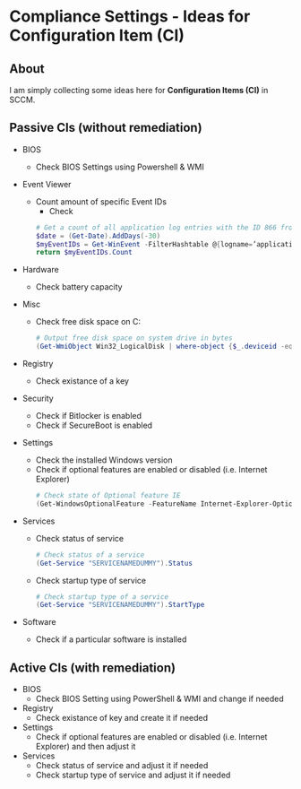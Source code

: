 # Compliance Settings - Ideas for Configuration Item (CI)
## About
I am simply collecting some ideas here for **Configuration Items (CI)** in SCCM. 


## Passive CIs (without remediation)
* BIOS
  * Check BIOS Settings using Powershell & WMI
 
* Event Viewer
  * Count amount of specific Event IDs
    * Check
    ```powershell
    # Get a count of all application log entries with the ID 866 from the last 30 days
    $date = (Get-Date).AddDays(-30)
    $myEventIDs = Get-WinEvent -FilterHashtable @{logname=’application’; id=866; StartTime = $date;} | measure
    return $myEventIDs.Count
    ```

* Hardware
  * Check battery capacity

* Misc
  * Check free disk space on C:
    ```powershell
    # Output free disk space on system drive in bytes
    (Get-WmiObject Win32_LogicalDisk | where-object {$_.deviceid -eq $env:systemdrive} | select freespace).freespace
    ```
  
* Registry
  * Check existance of a key
 
* Security
  * Check if Bitlocker is enabled
  * Check if SecureBoot is enabled
  
* Settings
  * Check the installed Windows version
  * Check if optional features are enabled or disabled (i.e. Internet Explorer)
    ```powershell
    # Check state of Optional feature IE
    (Get-WindowsOptionalFeature -FeatureName Internet-Explorer-Optional-amd64 -Online).State
    ```
  
* Services
  * Check status of service
    ```powershell
    # Check status of a service
    (Get-Service "SERVICENAMEDUMMY").Status
    ```
  * Check startup type of service
    ```powershell
    # Check startup type of a service
    (Get-Service "SERVICENAMEDUMMY").StartType
    ```
* Software
  * Check if a particular software is installed

## Active CIs (with remediation)
* BIOS
  * Check BIOS Setting using PowerShell & WMI and change if needed
* Registry
  * Check existance of key and create it if needed
* Settings
  * Check if optional features are enabled or disabled (i.e. Internet Explorer) and then adjust it
* Services
  * Check status of service and adjust it if needed
  * Check startup type of service and adjust it if needed
